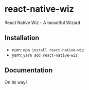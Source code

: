 # react-native-wiz
 React Native Wiz - A beautiful Wizard
 
Installation
---
 
* npm: `npm install react-native-wiz`
* yarn: `yarn add react-native-wiz`
 
 Documentation
 ---
 On its way!
